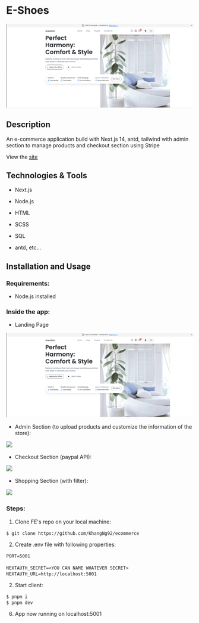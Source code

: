 # E-Shoes
<img src="readmeImages/home_banner.png"/>

## Description

An e-commerce application build with Next.js 14, antd, tailwind with admin section to manage products and checkout section using Stripe

View the <a href = "https://e-shoes.herokuapp.com/">site</a>

## Technologies & Tools

* Next.js

* Node.js

* HTML

* SCSS 

* SQL

* antd, etc...

## Installation and Usage

### Requirements:

* Node.js installed

### Inside the app:

- Landing Page

<img src="readmeImages/home_banner.png"/>

- Admin Section (to upload products and customize the information of the store):

<img src="appImage/admin.png"/>

- Checkout Section (paypal API):

<img src="appImage/checkout.png"/>

- Shopping Section (with filter):
<img src="appImage/filter.png"/>



### Steps:
1. Clone FE's repo on your local machine:
```
$ git clone https://github.com/KhangNg92/ecommerce
```
2. Create .env file with following properties:

```
PORT=5001

NEXTAUTH_SECRET=<YOU CAN NAME WHATEVER SECRET>
NEXTAUTH_URL=http://localhost:5001
```
2. Start client:
```
$ pnpm i
$ pnpm dev
```
6. App now running on localhost:5001